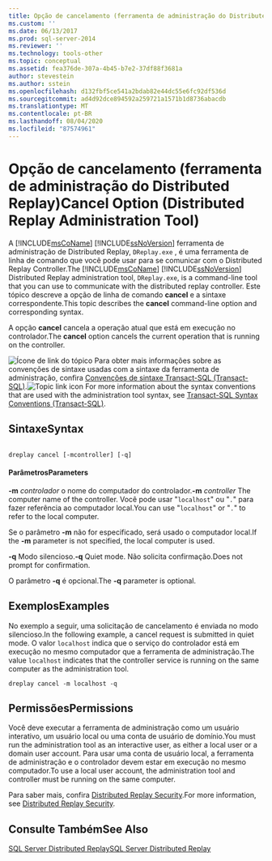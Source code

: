 ```yaml
---
title: Opção de cancelamento (ferramenta de administração do Distributed Replay) | Microsoft Docs
ms.custom: ''
ms.date: 06/13/2017
ms.prod: sql-server-2014
ms.reviewer: ''
ms.technology: tools-other
ms.topic: conceptual
ms.assetid: fea376de-307a-4b45-b7e2-37df88f3681a
author: stevestein
ms.author: sstein
ms.openlocfilehash: d132fbf5ce541a2bdab82e44dc55e6fc92df536d
ms.sourcegitcommit: ad4d92dce894592a259721a1571b1d8736abacdb
ms.translationtype: MT
ms.contentlocale: pt-BR
ms.lasthandoff: 08/04/2020
ms.locfileid: "87574961"
---
```

# <a name="cancel-option-distributed-replay-administration-tool"></a><span data-ttu-id="3223e-102">Opção de cancelamento (ferramenta de administração do Distributed Replay)</span><span class="sxs-lookup"><span data-stu-id="3223e-102">Cancel Option (Distributed Replay Administration Tool)</span></span>
  <span data-ttu-id="3223e-103">A [!INCLUDE[msCoName](../../includes/msconame-md.md)] [!INCLUDE[ssNoVersion](../../includes/ssnoversion-md.md)] ferramenta de administração de Distributed Replay, `DReplay.exe` , é uma ferramenta de linha de comando que você pode usar para se comunicar com o Distributed Replay Controller.</span><span class="sxs-lookup"><span data-stu-id="3223e-103">The [!INCLUDE[msCoName](../../includes/msconame-md.md)] [!INCLUDE[ssNoVersion](../../includes/ssnoversion-md.md)] Distributed Replay administration tool, `DReplay.exe`, is a command-line tool that you can use to communicate with the distributed replay controller.</span></span> <span data-ttu-id="3223e-104">Este tópico descreve a opção de linha de comando **cancel** e a sintaxe correspondente.</span><span class="sxs-lookup"><span data-stu-id="3223e-104">This topic describes the **cancel** command-line option and corresponding syntax.</span></span>

 <span data-ttu-id="3223e-105">A opção **cancel** cancela a operação atual que está em execução no controlador.</span><span class="sxs-lookup"><span data-stu-id="3223e-105">The **cancel** option cancels the current operation that is running on the controller.</span></span>

 <span data-ttu-id="3223e-106">![Ícone de link do tópico](../../database-engine/media/topic-link.gif "Ícone de link do tópico") Para obter mais informações sobre as convenções de sintaxe usadas com a sintaxe da ferramenta de administração, confira [Convenções de sintaxe Transact-SQL &#40;Transact-SQL&#41;](/sql/t-sql/language-elements/transact-sql-syntax-conventions-transact-sql).</span><span class="sxs-lookup"><span data-stu-id="3223e-106">![Topic link icon](../../database-engine/media/topic-link.gif "Topic link icon") For more information about the syntax conventions that are used with the administration tool syntax, see [Transact-SQL Syntax Conventions &#40;Transact-SQL&#41;](/sql/t-sql/language-elements/transact-sql-syntax-conventions-transact-sql).</span></span>

## <a name="syntax"></a><span data-ttu-id="3223e-107">Sintaxe</span><span class="sxs-lookup"><span data-stu-id="3223e-107">Syntax</span></span>

```

dreplay cancel [-mcontroller] [-q] 
```

#### <a name="parameters"></a><span data-ttu-id="3223e-108">Parâmetros</span><span class="sxs-lookup"><span data-stu-id="3223e-108">Parameters</span></span>
 <span data-ttu-id="3223e-109">**-m** *controlador* o nome do computador do controlador.</span><span class="sxs-lookup"><span data-stu-id="3223e-109">**-m** *controller* The computer name of the controller.</span></span> <span data-ttu-id="3223e-110">Você pode usar "`localhost`" ou "`.`" para fazer referência ao computador local.</span><span class="sxs-lookup"><span data-stu-id="3223e-110">You can use "`localhost`" or "`.`" to refer to the local computer.</span></span>

 <span data-ttu-id="3223e-111">Se o parâmetro **-m** não for especificado, será usado o computador local.</span><span class="sxs-lookup"><span data-stu-id="3223e-111">If the **-m** parameter is not specified, the local computer is used.</span></span>

 <span data-ttu-id="3223e-112">**-q** Modo silencioso.</span><span class="sxs-lookup"><span data-stu-id="3223e-112">**-q** Quiet mode.</span></span> <span data-ttu-id="3223e-113">Não solicita confirmação.</span><span class="sxs-lookup"><span data-stu-id="3223e-113">Does not prompt for confirmation.</span></span>

 <span data-ttu-id="3223e-114">O parâmetro **-q** é opcional.</span><span class="sxs-lookup"><span data-stu-id="3223e-114">The **-q** parameter is optional.</span></span>

## <a name="examples"></a><span data-ttu-id="3223e-115">Exemplos</span><span class="sxs-lookup"><span data-stu-id="3223e-115">Examples</span></span>
 <span data-ttu-id="3223e-116">No exemplo a seguir, uma solicitação de cancelamento é enviada no modo silencioso.</span><span class="sxs-lookup"><span data-stu-id="3223e-116">In the following example, a cancel request is submitted in quiet mode.</span></span> <span data-ttu-id="3223e-117">O valor `localhost` indica que o serviço do controlador está em execução no mesmo computador que a ferramenta de administração.</span><span class="sxs-lookup"><span data-stu-id="3223e-117">The value `localhost` indicates that the controller service is running on the same computer as the administration tool.</span></span>

```
dreplay cancel -m localhost -q
```

## <a name="permissions"></a><span data-ttu-id="3223e-118">Permissões</span><span class="sxs-lookup"><span data-stu-id="3223e-118">Permissions</span></span>
 <span data-ttu-id="3223e-119">Você deve executar a ferramenta de administração como um usuário interativo, um usuário local ou uma conta de usuário de domínio.</span><span class="sxs-lookup"><span data-stu-id="3223e-119">You must run the administration tool as an interactive user, as either a local user or a domain user account.</span></span> <span data-ttu-id="3223e-120">Para usar uma conta de usuário local, a ferramenta de administração e o controlador devem estar em execução no mesmo computador.</span><span class="sxs-lookup"><span data-stu-id="3223e-120">To use a local user account, the administration tool and controller must be running on the same computer.</span></span>

 <span data-ttu-id="3223e-121">Para saber mais, confira [Distributed Replay Security](distributed-replay-security.md).</span><span class="sxs-lookup"><span data-stu-id="3223e-121">For more information, see [Distributed Replay Security](distributed-replay-security.md).</span></span>

## <a name="see-also"></a><span data-ttu-id="3223e-122">Consulte Também</span><span class="sxs-lookup"><span data-stu-id="3223e-122">See Also</span></span>
 [<span data-ttu-id="3223e-123">SQL Server Distributed Replay</span><span class="sxs-lookup"><span data-stu-id="3223e-123">SQL Server Distributed Replay</span></span>](sql-server-distributed-replay.md)


